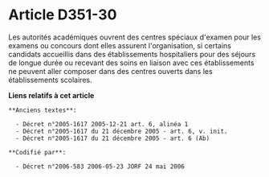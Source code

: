 # Article D351-30

Les autorités académiques ouvrent des centres spéciaux d'examen pour les examens ou concours dont elles assurent
l'organisation, si certains candidats accueillis dans des établissements hospitaliers pour des séjours de longue durée ou
recevant des soins en liaison avec ces établissements ne peuvent aller composer dans des centres ouverts dans les
établissements scolaires.

**Liens relatifs à cet article**

	**Anciens textes**:

	  - Décret n°2005-1617 2005-12-21 art. 6, alinéa 1
	  - Décret n°2005-1617 du 21 décembre 2005 - art. 6, v. init.
	  - Décret n°2005-1617 du 21 décembre 2005 - art. 6 (Ab)

	**Codifié par**:

	  - Décret n°2006-583 2006-05-23 JORF 24 mai 2006

